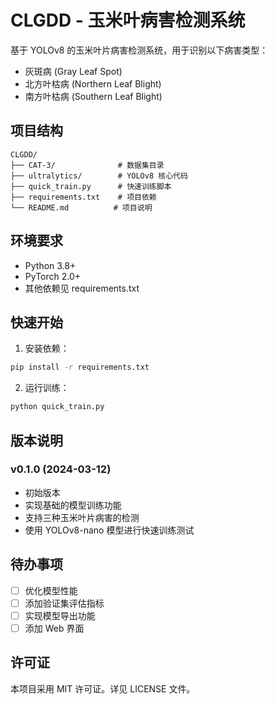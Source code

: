 # CLGDD - 玉米叶病害检测系统

基于 YOLOv8 的玉米叶片病害检测系统，用于识别以下病害类型：
- 灰斑病 (Gray Leaf Spot)
- 北方叶枯病 (Northern Leaf Blight)
- 南方叶枯病 (Southern Leaf Blight)

## 项目结构
```
CLGDD/
├── CAT-3/              # 数据集目录
├── ultralytics/        # YOLOv8 核心代码
├── quick_train.py      # 快速训练脚本
├── requirements.txt    # 项目依赖
└── README.md          # 项目说明
```

## 环境要求
- Python 3.8+
- PyTorch 2.0+
- 其他依赖见 requirements.txt

## 快速开始

1. 安装依赖：
```bash
pip install -r requirements.txt
```

2. 运行训练：
```bash
python quick_train.py
```

## 版本说明

### v0.1.0 (2024-03-12)
- 初始版本
- 实现基础的模型训练功能
- 支持三种玉米叶片病害的检测
- 使用 YOLOv8-nano 模型进行快速训练测试

## 待办事项
- [ ] 优化模型性能
- [ ] 添加验证集评估指标
- [ ] 实现模型导出功能
- [ ] 添加 Web 界面

## 许可证
本项目采用 MIT 许可证。详见 LICENSE 文件。 